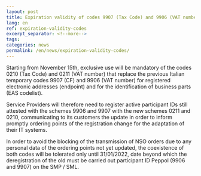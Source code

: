```yaml
---
layout: post
title: Expiration validity of codes 9907 (Tax Code) and 9906 (VAT number)
lang: en
ref: expiration-validity-codes
excerpt_separator: <!--more-->
tags:
categories: news
permalink: /en/news/expiration-validity-codes/
---
```


Starting from November 15th, exclusive use will be mandatory
of the codes 0210 (Tax Code) and 0211 (VAT number) that
replace the previous Italian temporary codes 9907 (CF)
and 9906 (VAT number) for registered electronic addresses
(endpoint) and for the identification of business parts (EAS codelist). <!--more-->

Service Providers will therefore need to register active participant IDs
still attested with the schemes 9906 and 9907 with the new schemes 0211 and 0210,
communicating to its customers the update in order to inform
promptly ordering points of the registration change
for the adaptation of their IT systems.

In order to avoid the blocking of the transmission of NSO orders due
to any personal data of the ordering points not yet updated,
the coexistence of both codes will be tolerated only until 31/01/2022,
date beyond which the deregistration of the old must be carried out
participant ID Peppol (9906 and 9907) on the SMP / SML.
